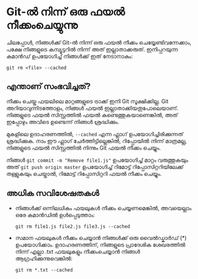  # Git-ൽ നിന്ന് ഒരു ഫയൽ നീക്കംചെയ്യുന്നു

ചിലപ്പോൾ, നിങ്ങൾക്ക് Git-ൽ നിന്ന് ഒരു ഫയൽ നീക്കം ചെയ്യേണ്ടിവന്നേക്കാം, പക്ഷേ നിങ്ങളുടെ കമ്പ്യൂട്ടറിൽ നിന്ന് അത് ഇല്ലാതാക്കരുത്. ഇനിപ്പറയുന്ന കമാൻഡ് ഉപയോഗിച്ച് നിങ്ങൾക്ക് ഇത് നേടാനാകും:

``git rm <file> --cached``

## എന്താണ് സംഭവിച്ചത്?

നീക്കം ചെയ്ത ഫയലിലെ മാറ്റങ്ങളുടെ ട്രാക്ക് ഇനി Git സൂക്ഷിക്കില്ല. Git അറിയാവുന്നിടത്തോളം, നിങ്ങൾ ഫയൽ ഇല്ലാതാക്കിയതുപോലെയാണ്. നിങ്ങളുടെ ഫയൽ സിസ്റ്റത്തിൽ ഫയൽ കണ്ടെത്തുകയാണെങ്കിൽ, അത് ഇപ്പോഴും അവിടെ ഉണ്ടെന്ന് നിങ്ങൾ ശ്രദ്ധിക്കും.


മുകളിലെ ഉദാഹരണത്തിൽ, `--cached` എന്ന ഫ്ലാഗ് ഉപയോഗിച്ചിരിക്കുന്നത് ശ്രദ്ധിക്കുക. നാം ഈ ഫ്ലാഗ് ചേർത്തിട്ടില്ലെങ്കിൽ, റിപ്പോയിൽ നിന്ന് മാത്രമല്ല, നിങ്ങളുടെ ഫയൽ സിസ്റ്റത്തിൽ നിന്നും Git ഫയൽ നീക്കം ചെയ്യും.

നിങ്ങൾ `git commit -m "Remove file1.js"` ഉപയോഗിച്ച് മാറ്റം വരുത്തുകയും അത് `git push origin master` ഉപയോഗിച്ച് റിമോട്ട് റിപ്പോസിറ്ററിയിലേക്ക് തള്ളുകയും ചെയ്താൽ, റിമോട്ട് റിപ്പോസിറ്ററി ഫയൽ നീക്കം ചെയ്യും.

## അധിക സവിശേഷതകൾ

-   നിങ്ങൾക്ക് ഒന്നിലധികം ഫയലുകൾ നീക്കം ചെയ്യണമെങ്കിൽ, അവയെല്ലാം ഒരേ കമാൻഡിൽ ഉൾപ്പെടുത്താം:

    `git rm file1.js file2.js file3.js --cached`

-   സമാന ഫയലുകൾ നീക്കം ചെയ്യാൻ നിങ്ങൾക്ക് ഒരു വൈൽഡ്കാർഡ് (*) ഉപയോഗിക്കാം. ഉദാഹരണത്തിന്, നിങ്ങളുടെ പ്രാദേശിക ശേഖരത്തിൽ നിന്ന് എല്ലാ .txt ഫയലുകളും നീക്കംചെയ്യാൻ നിങ്ങൾ ആഗ്രഹിക്കുന്നുവെങ്കിൽ:

    `git rm *.txt --cached`
